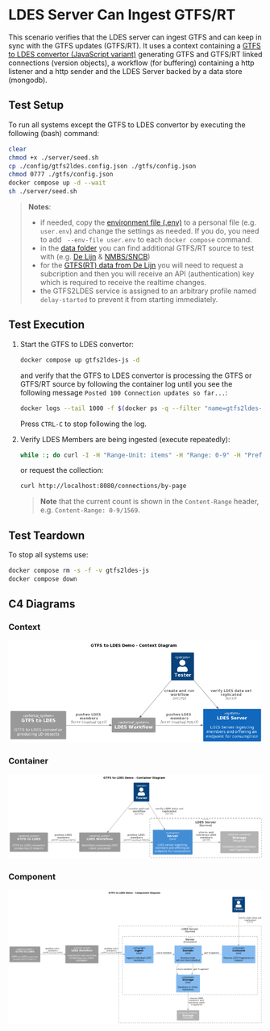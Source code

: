 # LDES Server Can Ingest GTFS/RT
This scenario verifies that the LDES server can ingest GTFS and can keep in sync with the GTFS updates (GTFS/RT). It uses a context containing a [GTFS to LDES convertor (JavaScript variant)](https://github.com/julianrojas87/gtfs2ldes-js) generating GTFS and GTFS/RT linked connections (version objects), a workflow (for buffering) containing a http listener and a http sender and the LDES Server backed by a data store (mongodb).

## Test Setup
To run all systems except the GTFS to LDES convertor by executing the following (bash) command:
```bash
clear
chmod +x ./server/seed.sh
cp ./config/gtfs2ldes.config.json ./gtfs/config.json
chmod 0777 ./gtfs/config.json
docker compose up -d --wait
sh ./server/seed.sh
```
> **Notes**:
> * if needed, copy the [environment file (.env)](./.env) to a personal file (e.g. `user.env`) and change the settings as needed. If you do, you need to add ` --env-file user.env` to each `docker compose` command.
> * in the [data folder](./data/) you can find additional GTFS/RT source to test with (e.g. [De Lijn](./data/delijn.env) & [NMBS/SNCB](./data/nmbs.env))
> * for the [GTFS(RT) data from De Lijn](https://data.delijn.be/) you will need to request a subcription and then you will receive an API (authentication) key which is required to receive the realtime changes.
> * the GTFS2LDES service is assigned to an arbitrary profile named `delay-started` to prevent it from starting immediately.

## Test Execution
1. Start the GTFS to LDES convertor:
    ```bash
    docker compose up gtfs2ldes-js -d
    ```
    and verify that the GTFS to LDES convertor is processing the GTFS or GTFS/RT source  by following the container log until you see the following message `Posted 100 Connection updates so far...`:
    ```bash
    docker logs --tail 1000 -f $(docker ps -q --filter "name=gtfs2ldes-js$")
    ```
    Press `CTRL-C` to stop following the log.

2. Verify LDES Members are being ingested (execute repeatedly):
    ```bash
    while :; do curl -I -H "Range-Unit: items" -H "Range: 0-9" -H "Prefer: count=exact" http://localhost:9018/members; echo ''; sleep 5; done
    ```
    or request the collection:
    ```bash
    curl http://localhost:8080/connections/by-page
    ```
    > **Note** that the current count is shown in the `Content-Range` header, e.g. `Content-Range: 0-9/1569`.

## Test Teardown
To stop all systems use:
```bash
docker compose rm -s -f -v gtfs2ldes-js
docker compose down
```

## C4 Diagrams

### Context
![context](./artwork/gtfs-demo.context.png)

### Container
![container](./artwork/gtfs-demo.container.png)

### Component
![component](./artwork/gtfs-demo.component.png)
